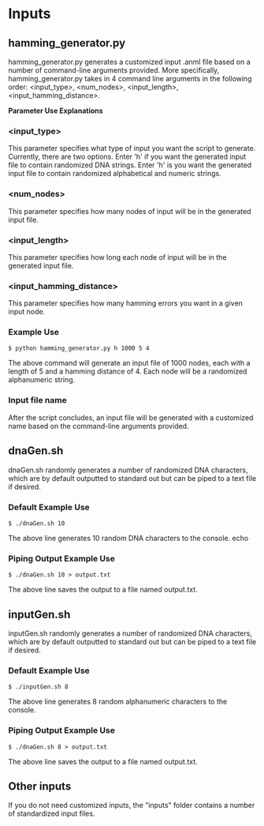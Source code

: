 # **Inputs**

## **hamming_generator.py**
hamming_generator.py generates a customized input .anml file based on a number of command-line arguments provided. More specifically,
hamming_generator.py takes in 4 command line arguments in the following order:
<input_type>, <num_nodes>, <input_length>, <input_hamming_distance>.

**Parameter Use Explanations**
### <input_type>
This parameter specifies what type of input you want the script to generate. Currently, there are two options. Enter 'h' if you want the generated input file to contain randomized DNA strings. Enter 'h' is you want the generated input file to contain randomized alphabetical and numeric strings.

### <num_nodes>
This parameter specifies how many nodes of input will be in the generated input file.

### <input_length>
This parameter specifies how long each node of input will be in the generated input file.

### <input_hamming_distance>
This parameter specifies how many hamming errors you want in a given input node.

### Example Use
```
$ python hamming_generator.py h 1000 5 4
```
The above command will generate an input file of 1000 nodes, each with a length of 5 and a hamming distance of 4. Each node will be a randomized alphanumeric string.

### Input file name
After the script concludes, an input file will be generated with a customized name based on the command-line arguments provided.



## **dnaGen.sh**
dnaGen.sh randomly generates a number of randomized DNA characters, which are by default outputted to standard out but can be piped to a text file if desired.

### Default Example Use 
 ```
 $ ./dnaGen.sh 10
```
The above line generates 10 random DNA characters to the console.
    echo

### Piping Output Example Use
```
$ ./dnaGen.sh 10 > output.txt
```
The above line saves the output to a file named output.txt.



## **inputGen.sh**
inputGen.sh randomly generates a number of randomized DNA characters, which are by default outputted to standard out but can be piped to a text file if desired.

### Default Example Use 
 ```
 $ ./inputGen.sh 8
```
The above line generates 8 random alphanumeric characters to the console.

### Piping Output Example Use
```
$ ./dnaGen.sh 8 > output.txt
```
The above line saves the output to a file named output.txt.



## **Other inputs**
If you do not need customized inputs, the "inputs" folder contains a number of standardized input files.
